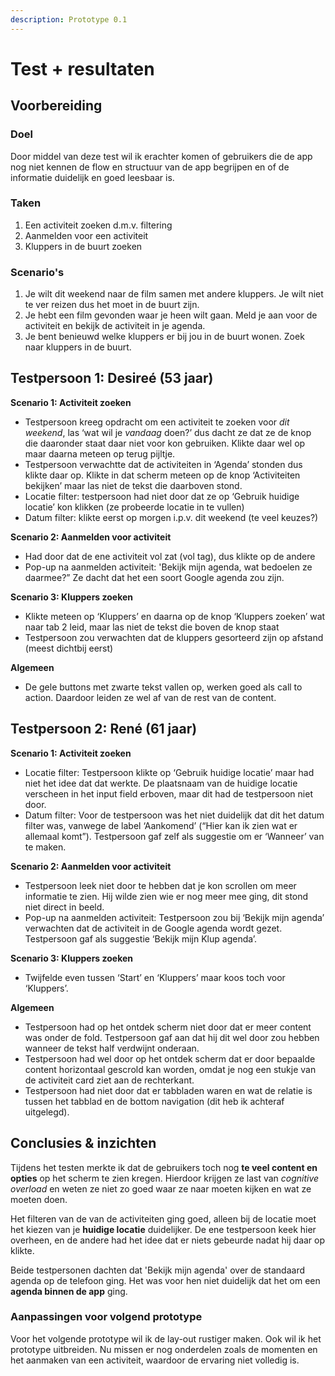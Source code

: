 ```yaml
---
description: Prototype 0.1
---
```


# Test + resultaten

## Voorbereiding

### Doel

Door middel van deze test wil ik erachter komen of gebruikers die de app nog niet kennen de flow en structuur van de app begrijpen en of de informatie duidelijk en goed leesbaar is.

### Taken

1. Een activiteit zoeken d.m.v. filtering
2. Aanmelden voor een activiteit
3. Kluppers in de buurt zoeken

### Scenario's

1. Je wilt dit weekend naar de film samen met andere kluppers. Je wilt niet te ver reizen dus het moet in de buurt zijn.
2. Je hebt een film gevonden waar je heen wilt gaan. Meld je aan voor de activiteit en bekijk de activiteit in je agenda.
3. Je bent benieuwd welke kluppers er bij jou in de buurt wonen. Zoek naar kluppers in de buurt.

## Testpersoon 1: Desireé \(53 jaar\)

**Scenario 1: Activiteit zoeken**

* Testpersoon kreeg opdracht om een activiteit te zoeken voor _dit weekend_, las ‘wat wil je _vandaag_ doen?’ dus dacht ze dat ze de knop die daaronder staat daar niet voor kon gebruiken. Klikte daar wel op maar daarna meteen op terug pijltje.
* Testpersoon verwachtte dat de activiteiten in ‘Agenda’ stonden dus klikte daar op. Klikte in dat scherm meteen op de knop ‘Activiteiten bekijken’ maar las niet de tekst die daarboven stond.
* Locatie filter: testpersoon had niet door dat ze op ‘Gebruik huidige locatie’ kon klikken \(ze probeerde locatie in te vullen\)
* Datum filter: klikte eerst op morgen i.p.v. dit weekend \(te veel keuzes?\)

**Scenario 2: Aanmelden voor activiteit**

* Had door dat de ene activiteit vol zat \(vol tag\), dus klikte op de andere
* Pop-up na aanmelden activiteit: 'Bekijk mijn agenda, wat bedoelen ze daarmee?” Ze dacht dat het een soort Google agenda zou zijn.

**Scenario 3: Kluppers zoeken**

* Klikte meteen op ‘Kluppers’ en daarna op de knop ‘Kluppers zoeken’ wat naar tab 2 leid, maar las niet de tekst die boven de knop staat
* Testpersoon zou verwachten dat de kluppers gesorteerd zijn op afstand \(meest dichtbij eerst\)

**Algemeen**

* De gele buttons met zwarte tekst vallen op, werken goed als call to action. Daardoor leiden ze wel af van de rest van de content.

## Testpersoon 2: René \(61 jaar\)

**Scenario 1: Activiteit zoeken**

* Locatie filter: Testpersoon klikte op ‘Gebruik huidige locatie’ maar had niet het idee dat dat werkte. De plaatsnaam van de huidige locatie verscheen in het input field erboven, maar dit had de testpersoon niet door. 
* Datum filter: Voor de testpersoon was het niet duidelijk dat dit het datum filter was, vanwege de label ‘Aankomend’ \(“Hier kan ik zien wat er allemaal komt”\). Testpersoon gaf zelf als suggestie om er ‘Wanneer’ van te maken.

**Scenario 2: Aanmelden voor activiteit**

* Testpersoon leek niet door te hebben dat je kon scrollen om meer informatie te zien. Hij wilde zien wie er nog meer mee ging, dit stond niet direct in beeld.
* Pop-up na aanmelden activiteit: Testpersoon zou bij ‘Bekijk mijn agenda’ verwachten dat de activiteit in de Google agenda wordt gezet. Testpersoon gaf als suggestie ‘Bekijk mijn Klup agenda’.

**Scenario 3: Kluppers zoeken**

* Twijfelde even tussen ‘Start’ en ‘Kluppers’ maar koos toch voor ‘Kluppers’.

**Algemeen**

* Testpersoon had op het ontdek scherm niet door dat er meer content was onder de fold. Testpersoon gaf aan dat hij dit wel door zou hebben wanneer de tekst half verdwijnt onderaan.
* Testpersoon had wel door op het ontdek scherm dat er door bepaalde content horizontaal gescrold kan worden, omdat je nog een stukje van de activiteit card ziet aan de rechterkant.
* Testpersoon had niet door dat er tabbladen waren en wat de relatie is tussen het tabblad en de bottom navigation \(dit heb ik achteraf uitgelegd\).

## Conclusies & inzichten

Tijdens het testen merkte ik dat de gebruikers toch nog **te veel content en opties** op het scherm te zien kregen. Hierdoor krijgen ze last van _cognitive overload_ en weten ze niet zo goed waar ze naar moeten kijken en wat ze moeten doen.

Het filteren van de van de activiteiten ging goed, alleen bij de locatie moet het kiezen van je **huidige locatie** duidelijker. De ene testpersoon keek hier overheen, en de andere had het idee dat er niets gebeurde nadat hij daar op klikte.

Beide testpersonen dachten dat 'Bekijk mijn agenda' over de standaard agenda op de telefoon ging. Het was voor hen niet duidelijk dat het om een **agenda binnen de app** ging. 

### Aanpassingen voor volgend prototype

Voor het volgende prototype wil ik de lay-out rustiger maken. Ook wil ik het prototype uitbreiden. Nu missen er nog onderdelen zoals de momenten en het aanmaken van een activiteit, waardoor de ervaring niet volledig is.



